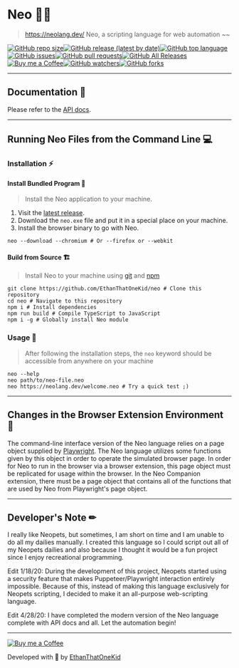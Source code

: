 # Neo 🐱‍👤
> https://neolang.dev/
> Neo, a scripting language for web automation ~~

[![GitHub repo size](https://img.shields.io/github/repo-size/ethanthatonekid/neo)][neo_repo][![GitHub release (latest by date)](https://img.shields.io/github/v/release/ethanthatonekid/neo)][neo_site][![GitHub top language](https://img.shields.io/github/languages/top/ethanthatonekid/neo)](https://www.typescriptlang.org/)[![GitHub issues](https://img.shields.io/github/issues/ethanthatonekid/neo)](https://github.com/EthanThatOneKid/neo/issues)[![GitHub pull requests](https://img.shields.io/github/issues-pr/ethanthatonekid/neo)](https://github.com/EthanThatOneKid/neo/pulls)[![GitHub All Releases](https://img.shields.io/github/downloads/ethanthatonekid/neo/total)](https://github.com/EthanThatOneKid/neo/releases)[![Buy me a Coffee](https://img.shields.io/badge/buy%20me%20a-coffee-%23FF813F)][bmac][![GitHub watchers](https://img.shields.io/github/watchers/ethanthatonekid/neo?style=social)](https://github.com/EthanThatOneKid/neo/watchers)[![GitHub forks](https://img.shields.io/github/forks/ethanthatonekid/neo?style=social)](https://github.com/EthanThatOneKid/neo/fork)

---

## Documentation 📃
Please refer to the [API docs](https://github.com/EthanThatOneKid/neo/blob/master/docs/API.md).

---

## Running Neo Files from the Command Line 💻
### Installation ⚡

#### Install Bundled Program 🌌
> Install the Neo application to your machine.

1. Visit the [latest release][neo_site].
1. Download the `neo.exe` file and put it in a special place on your machine.
1. Install the browser binary to go with Neo.
```shell
neo --download --chromium # Or --firefox or --webkit
```

#### Build from Source 🏗
> Install Neo to your machine using [git](https://git-scm.com/downloads) and [npm](https://nodejs.org/en/)

```shell
git clone https://github.com/EthanThatOneKid/neo # Clone this repository
cd neo # Navigate to this repository
npm i # Install dependencies
npm run build # Compile TypeScript to JavaScript
npm i -g # Globally install Neo module
```

### Usage 🐹
> After following the installation steps, the `neo` keyword should be accessible from anywhere on your machine

```shell
neo --help
neo path/to/neo-file.neo
neo https://neolang.dev/welcome.neo # Try a quick test ;)
```

---

## Changes in the Browser Extension Environment 💄
The command-line interface version of the Neo language relies on a page object supplied by [Playwright](https://github.com/microsoft/playwright/blob/master/docs/api.md). The Neo language utilizes some functions given by this object in order to operate the simulated browser page. In order for Neo to run in the browser via a browser extension, this page object must be replicated for usage within the browser. In the Neo Companion extension, there must be a page object that contains all of the functions that are used by Neo from Playwright's page object.

---

## Developer's Note ✏
I really like Neopets, but sometimes, I am short on time and I am unable to do all my dailies manually. I created this language so I could script out all of my Neopets dailies and also because I thought it would be a fun project since I enjoy recreational programming.

Edit 1/18/20: During the development of this project, Neopets started using a security feature that makes Puppeteer/Playwright interaction entirely impossible. Because of this, instead of making this language exclusively for Neopets scripting, I decided to make it an all-purpose web-scripting language.

Edit 4/28/20: I have completed the modern version of the Neo language complete with API docs and all. Let the automation begin!

---

[![Buy me a Coffee](https://img.shields.io/badge/buy%20me%20a-coffee-%23FF813F)][bmac]

Developed with 💖 by [EthanThatOneKid][creator_site]

[neo_site]: https://github.com/EthanThatOneKid/neo/releases/latest
[neo_repo]: https://github.com/EthanThatOneKid/neo
[bmac]: http://buymeacoff.ee/etok
[creator_site]: http://ethandavidson.com/